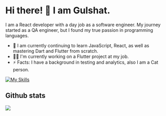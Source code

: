 # Hi there! 👋 I am Gulshat.

I am a React developer with a day job as a software engineer. My journey started as a QA engineer, but I found my true passion in programming languages. 


- 🌱 I am currently continuing to learn JavaScript, React, as well as mastering Dart and Flutter from scratch.
- 👩‍💻 I'm currently working on a Flutter project at my job.
- ⚡ Facts: I have a background in testing and analytics, also I am a Cat person.


<!-- https://github.com/Ileriayo/markdown-badges -->
<!-- https://simpleicons.org -->
<!-- https://github.com/simple-icons/simple-icons/blob/develop/slugs.md -->
<!-- https://github.com/tandpfun/skill-icons/tree/mainhttps://github.com/tandpfun/skill-icons/tree/main-->

[![My Skills](https://skillicons.dev/icons?i=js,ts,react,html,css,sass,tailwind,dart,flutter,redux,bootstrap,jest)](https://skillicons.dev)


## Github stats
![](https://github-readme-stats.vercel.app/api/top-langs/?username=relativelie&theme=dark&hide_border=false&include_all_commits=false&count_private=false&layout=compact)
